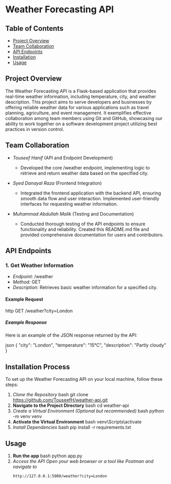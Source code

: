 # Weather Forecasting API

## Table of Contents
- [Project Overview](#project-overview)
- [Team Collaboration](#team-collaboration)
- [API Endpoints](#api-endpoints)
- [Installation](#installation)
- [Usage](#usage)


## Project Overview

The Weather Forecasting API is a Flask-based application that provides real-time weather information, including temperature, city, and weather description. This project aims to serve developers and businesses by offering reliable weather data for various applications such as travel planning, agriculture, and event management. It exemplifies effective collaboration among team members using Git and GitHub, showcasing our ability to work together on a software development project utilizing best practices in version control.

## Team Collaboration

- *Touseef Hanif* (API and Endpoint Development)
  - Developed the core /weather endpoint, implementing logic to retrieve and return weather data based on the specified city.

- *Syed Danayal Raza* (Frontend Integration)
  - Integrated the frontend application with the backend API, ensuring smooth data flow and user interaction. Implemented user-friendly interfaces for requesting weather information.

- *Muhammad Abdullah Malik* (Testing and Documentation)
  - Conducted thorough testing of the API endpoints to ensure functionality and reliability. Created this README.md file and provided comprehensive documentation for users and contributors.


## API Endpoints

### 1. Get Weather Information
- *Endpoint:* /weather
- *Method:* GET
- *Description:* Retrieves basic weather information for a specified city.

#### Example Request
http
GET /weather?city=London


##### Example Response
Here is an example of the JSON response returned by the API:

json
{
  "city": "London",
  "temperature": "15°C",
  "description": "Partly cloudy"
}

## Installation Process

To set up the Weather Forecasting API on your local machine, follow these steps:

1. *Clone the Repository*
   bash
   git clone https://github.com/TouseefH/weather-api.git
2. **Navigate to the Project Directory**
    bash
    cd weather-api
3. *Create a Virtual Environment (Optional but recommended)*
    bash
    python -m venv venv
4. **Activate the Virtual Environment**
    bash
    venv\Scripts\activate
5. *Install Dependencies*
    bash
    pip install -r requirements.txt 

## Usage
1. **Run the  app**
    bash
    python app.py
2. *Access the API Open your web browser or a tool like Postman and navigate to*
    ```bash
    http://127.0.0.1:5000/weather?city=London